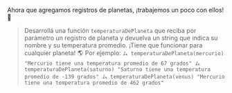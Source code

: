 Ahora que agregamos registros de planetas, ¡trabajemos un poco con ellos! :muscle:

> Desarrollá una función `temperaturaDePlaneta` que reciba por parámetro un registro de planeta y devuelva un string que indica su nombre y su temperatura promedio. ¡Tiene que funcionar para cualquier planeta! :earth_americas: Por ejemplo:
> `ム temperaturaDePlaneta(mercurio)
  "Mercurio tiene una temperatura promedio de 67 grados"
  ム temperaturaDePlaneta(saturno)
  "Saturno tiene una temperatura promedio de -139 grados"
  ム temperaturaDePlaneta(venus)
  "Mercurio tiene una temperatura promedio de 462 grados"`
